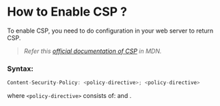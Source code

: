 # How to Enable CSP ?
To enable CSP, you need to do configuration in your web server to return CSP.

> *Refer this [official documentation of CSP](https://developer.mozilla.org/en-US/docs/Web/HTTP/Headers/Content-Security-Policy) in MDN.*

### Syntax:
```javascript
Content-Security-Policy: <policy-directive>; <policy-directive>
```
where `<policy-directive>` consists of: <directive> and <value>.
